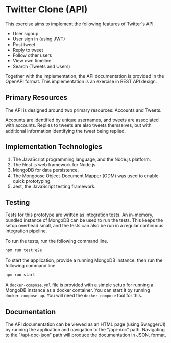 # Twitter Clone (API)

This exercise aims to implement the following features of Twitter's API.

- User signup
- User sign in (using JWT)
- Post tweet
- Reply to tweet
- Follow other users
- View own timeline
- Search (Tweets and Users)

Together with the implementation, the API documentation is provided in the OpenAPI format. This implementation is an exercise in REST API design.

## Primary Resources

The API is designed around two primary resources: Accounts and Tweets.

Accounts are identified by unique usernames, and tweets are associated with accounts. Replies to tweets are also tweets themselves, but with additional information identifying the tweet being replied.

## Implementation Technologies

1. The JavaScript programming language, and the Node.js platform.
2. The Nest.js web framework for Node.js.
3. MongoDB for data persistence.
4. The Mongoose Object-Document Mapper (ODM) was used to enable quick prototyping.
5. Jest, the JavaScript testing framework.

## Testing

Tests for this prototype are written as integration tests. An in-memory, bundled instance of MongoDB can be used to run the tests. This keeps the setup overhead small, and the tests can also be run in a regular continuous integration pipeline.

To run the tests, run the following command line.

```sh
npm run test:e2e
```

To start the application, provide a running MongoDB instance, then run the following command line.

```sh
npm run start
```

A `docker-compose.yml` file is provided with a simple setup for running a MongoDB instance as a docker container. You can start it by running `docker-compose up`. You will need the `docker-compose` tool for this.

## Documentation

The API documentation can be viewed as an HTML page (using SwaggerUI) by running the application and navigation to the "/api-doc" path. Navigating to the "/api-doc-json" path will produce the documentation in JSON, format.
